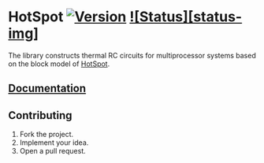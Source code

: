 # HotSpot [![Version][version-img]][version-url] [![Status][status-img]][status-url]

The library constructs thermal RC circuits for multiprocessor systems based on
the block model of [HotSpot][1].

## [Documentation][docs]

## Contributing

1. Fork the project.
2. Implement your idea.
3. Open a pull request.

[1]: http://lava.cs.virginia.edu/HotSpot/

[version-img]: https://img.shields.io/crates/v/hotspot.svg
[version-url]: https://crates.io/crates/hotspot
[status-svg]: https://travis-ci.org/simulated-reality/hotspot.svg?branch=master
[status-url]: https://travis-ci.org/simulated-reality/hotspot
[docs]: https://simulated-reality.github.io/hotspot

